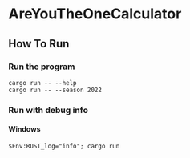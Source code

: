 # AreYouTheOneCalculator

## How To Run 
### Run the program

    cargo run -- --help
    cargo run -- --season 2022

### Run with debug info
#### Windows

    $Env:RUST_log="info"; cargo run